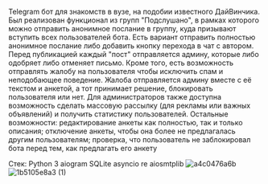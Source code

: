Telegram бот для знакомств в вузе, на подобии известного ДайВинчика. 
Был реализован функционал из групп "Подслушано", в рамках которого можно отправить анонимное послание в группу, куда призывают вступить всех пользователей бота. Есть вариант отправить полностью анонимное послание либо добавить кнопку перехода в чат с автором. Перед публикацией каждый "пост" отправляется админу, которые либо одобряет либо отменяет письмо.
Кроме того, есть возможность отправлять жалобу на пользователя чтобы исключить спам и неподобающее поведение. Жалоба отправляется админу вместе с её текстом и анкетой, а тот принимает решение, блокировать пользователя или нет.
Для администраторов также доступна возможность сделать массовую рассылку (для рекламы или важных объявлений) и получить статистику пользователей.
Остальные возможности: редактирование анкеты как полностью, так и только описания; отключение анкеты, чтобы она более не предлагалась другим пользователям; проверка, что пользователь не заблокировал бота перед тем, как предлагать его анкету

Стек:
Python 3
aiogram
SQLite
asyncio
re
aiosmtplib
![a4c0476a6b](https://github.com/BVyaches/HSEDateBot/assets/74917093/93941cdf-f654-499c-9fce-d4d9247231a6)
![1b5105e8a3 (1)](https://github.com/BVyaches/HSEDateBot/assets/74917093/46df45a3-cf13-4cd1-945b-fa8f175d7d76)
